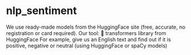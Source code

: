 # nlp_sentiment


We use ready-made models from the HuggingFace site (free, accurate, no registration or card required).
Our tool: 🤗 transformers library from HuggingFace For example, give us an English text and find out if it is positive, negative or neutral (using HuggingFace or spaCy models)
